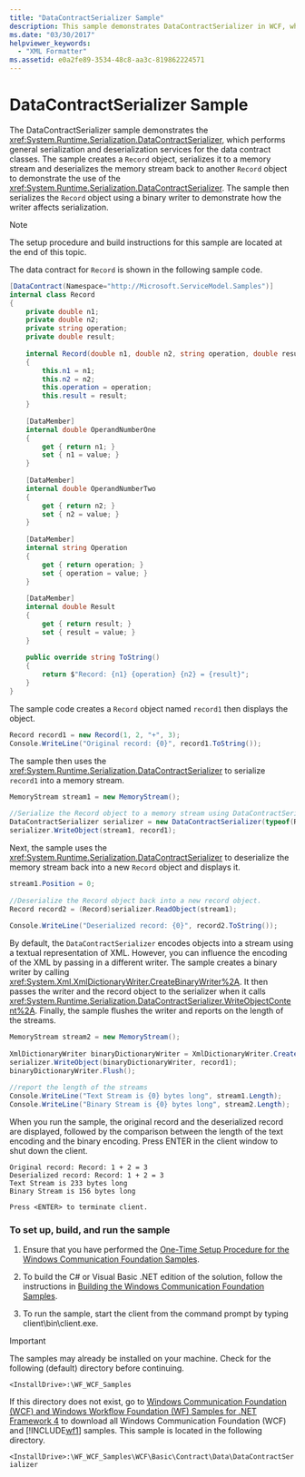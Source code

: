```yaml
---
title: "DataContractSerializer Sample"
description: This sample demonstrates DataContractSerializer in WCF, which performs general serialization and deserialization services for the data contract classes.
ms.date: "03/30/2017"
helpviewer_keywords: 
  - "XML Formatter"
ms.assetid: e0a2fe89-3534-48c8-aa3c-819862224571
---
```

# DataContractSerializer Sample
The DataContractSerializer sample demonstrates the <xref:System.Runtime.Serialization.DataContractSerializer>, which performs general serialization and deserialization services for the data contract classes. The sample creates a `Record` object, serializes it to a memory stream and deserializes the memory stream back to another `Record` object to demonstrate the use of the <xref:System.Runtime.Serialization.DataContractSerializer>. The sample then serializes the `Record` object using a binary writer to demonstrate how the writer affects serialization.  
  
> [!NOTE]
> The setup procedure and build instructions for this sample are located at the end of this topic.  
  
 The data contract for `Record` is shown in the following sample code.  
  
```csharp  
[DataContract(Namespace="http://Microsoft.ServiceModel.Samples")]  
internal class Record  
{  
    private double n1;  
    private double n2;  
    private string operation;  
    private double result;  
  
    internal Record(double n1, double n2, string operation, double result)  
    {  
        this.n1 = n1;  
        this.n2 = n2;  
        this.operation = operation;  
        this.result = result;  
    }  
  
    [DataMember]  
    internal double OperandNumberOne  
    {  
        get { return n1; }  
        set { n1 = value; }  
    }  
  
    [DataMember]  
    internal double OperandNumberTwo  
    {  
        get { return n2; }  
        set { n2 = value; }  
    }  
  
    [DataMember]  
    internal string Operation  
    {  
        get { return operation; }  
        set { operation = value; }  
    }  
  
    [DataMember]  
    internal double Result  
    {  
        get { return result; }  
        set { result = value; }  
    }  
  
    public override string ToString()  
    {  
        return $"Record: {n1} {operation} {n2} = {result}";
    }  
}  
```  
  
 The sample code creates a `Record` object named `record1` then displays the object.  
  
```csharp
Record record1 = new Record(1, 2, "+", 3);  
Console.WriteLine("Original record: {0}", record1.ToString());  
```  
  
 The sample then uses the <xref:System.Runtime.Serialization.DataContractSerializer> to serialize `record1` into a memory stream.  
  
```csharp  
MemoryStream stream1 = new MemoryStream();  
  
//Serialize the Record object to a memory stream using DataContractSerializer.  
DataContractSerializer serializer = new DataContractSerializer(typeof(Record));  
serializer.WriteObject(stream1, record1);  
```  
  
 Next, the sample uses the <xref:System.Runtime.Serialization.DataContractSerializer> to deserialize the memory stream back into a new `Record` object and displays it.  
  
```csharp  
stream1.Position = 0;  
  
//Deserialize the Record object back into a new record object.  
Record record2 = (Record)serializer.ReadObject(stream1);  
  
Console.WriteLine("Deserialized record: {0}", record2.ToString());  
```  
  
 By default, the `DataContractSerializer` encodes objects into a stream using a textual representation of XML. However, you can influence the encoding of the XML by passing in a different writer. The sample creates a binary writer by calling <xref:System.Xml.XmlDictionaryWriter.CreateBinaryWriter%2A>. It then passes the writer and the record object to the serializer when it calls <xref:System.Runtime.Serialization.DataContractSerializer.WriteObjectContent%2A>. Finally, the sample flushes the writer and reports on the length of the streams.  
  
```csharp  
MemoryStream stream2 = new MemoryStream();  
  
XmlDictionaryWriter binaryDictionaryWriter = XmlDictionaryWriter.CreateBinaryWriter(stream2);  
serializer.WriteObject(binaryDictionaryWriter, record1);  
binaryDictionaryWriter.Flush();  
  
//report the length of the streams  
Console.WriteLine("Text Stream is {0} bytes long", stream1.Length);  
Console.WriteLine("Binary Stream is {0} bytes long", stream2.Length);  
```  
  
 When you run the sample, the original record and the deserialized record are displayed, followed by the comparison between the length of the text encoding and the binary encoding. Press ENTER in the client window to shut down the client.  
  
```console  
Original record: Record: 1 + 2 = 3  
Deserialized record: Record: 1 + 2 = 3  
Text Stream is 233 bytes long  
Binary Stream is 156 bytes long  
  
Press <ENTER> to terminate client.  
```  
  
### To set up, build, and run the sample  
  
1. Ensure that you have performed the [One-Time Setup Procedure for the Windows Communication Foundation Samples](one-time-setup-procedure-for-the-wcf-samples.md).  
  
2. To build the C# or Visual Basic .NET edition of the solution, follow the instructions in [Building the Windows Communication Foundation Samples](building-the-samples.md).  
  
3. To run the sample, start the client from the command prompt by typing client\bin\client.exe.  
  
> [!IMPORTANT]
> The samples may already be installed on your machine. Check for the following (default) directory before continuing.  
>
> `<InstallDrive>:\WF_WCF_Samples`  
>
> If this directory does not exist, go to [Windows Communication Foundation (WCF) and Windows Workflow Foundation (WF) Samples for .NET Framework 4](https://www.microsoft.com/download/details.aspx?id=21459) to download all Windows Communication Foundation (WCF) and [!INCLUDE[wf1](../../../../includes/wf1-md.md)] samples. This sample is located in the following directory.  
>
> `<InstallDrive>:\WF_WCF_Samples\WCF\Basic\Contract\Data\DataContractSerializer`  
